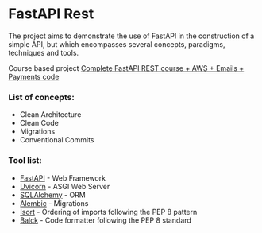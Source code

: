 # FastAPI Rest
The project aims to demonstrate the use of FastAPI in the construction of a simple API, but which encompasses several concepts, paradigms, techniques and tools.

Course based project [Complete FastAPI REST course + AWS + Emails + Payments code](https://www.udemy.com/course/fastapi-rest/)


### List of concepts:
- Clean Architecture
- Clean Code
- Migrations
- Conventional Commits

### Tool list:
- [FastAPI](https://fastapi.tiangolo.com/) - Web Framework
- [Uvicorn](https://www.uvicorn.org/) - ASGI Web Server
- [SQLAlchemy]() - ORM
- [Alembic](https://alembic.sqlalchemy.org/en/latest/) - Migrations
- [Isort](https://pycqa.github.io/isort/) - Ordering of imports following the PEP 8 pattern
- [Balck](https://black.readthedocs.io/en/stable/) - Code formatter following the PEP 8 standard
